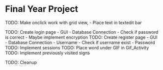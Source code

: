 # Final Year Project

TODO: Make onclick work with grid view,
        - Place text in textedit bar

TODO: Create login page
        - GUI
        - Database Connection
        - Check if password is correct
            - Maybe implement encryption
TODO: Create register page
        - GUI
        - Database Connection
        - Username
            - Check if username exist
        - Password
TODO: Implement sessions
TODO: Place word under GIF in Gif_Activity
TODO: Implement previously visited signs

TODO: Cleanup

